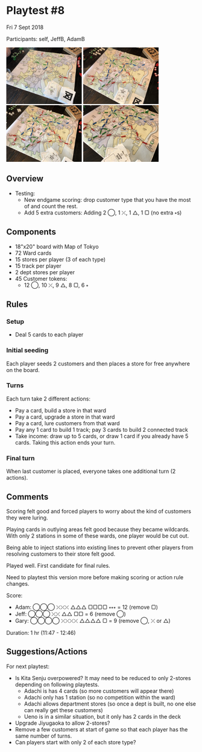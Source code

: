 # Playtest #8

Fri 7 Sept 2018

Participants: self, JeffB, AdamB

<img src="images/pt08-0673.jpg" height="150px"/> <img src="images/pt08-0674.jpg" height="150px"/> <img src="images/pt08-0675.jpg" height="150px"/> <img src="images/pt08-0676.jpg" height="150px"/>

## Overview

* Testing:
	* New endgame scoring: drop customer type that you have the most of and count the rest.
	* Add 5 extra customers: Adding 2 ◯, 1 ⤫, 1 △, 1 ▢ (no extra ⭒s)

## Components

* 18"x20" board with Map of Tokyo
* 72 Ward cards
* 15 stores per player (3 of each type)
* 15 track per player
* 2 dept stores per player
* 45 Customer tokens:
	* 12 ◯, 10 ⤫, 9 △, 8 ▢, 6 ⭒

## Rules

### Setup

* Deal 5 cards to each player

### Initial seeding

Each player seeds 2 customers and then places a store for free anywhere on the board.

### Turns

Each turn take 2 different actions:

* Pay a card, build a store in that ward
* Pay a card, upgrade a store in that ward
* Pay a card, lure customers from that ward
* Pay any 1 card to build 1 track; pay 3 cards to build 2 connected track
* Take income: draw up to 5 cards, or draw 1 card if you already have 5 cards. Taking this action ends your turn.

### Final turn

When last customer is placed, everyone takes one additional turn (2 actions).

## Comments

Scoring felt good and forced players to worry about the kind of customers they were luring.

Playing cards in outlying areas felt good because they became wildcards. With only 2 stations in some of these wards, one player would be cut out.

Being able to inject stations into existing lines to prevent other players from resolving customers to their store felt good.

Played well. First candidate for final rules.

Need to playtest this version more before making scoring or action rule changes.

Score:

* Adam: ◯◯◯ ⤫⤫⤫ △△△ ▢▢▢▢ ⭒⭒⭒ = 12 (remove ▢)
* Jeff: ◯◯◯ ⤫⤫ △△ ▢▢ = 6 (remove ◯)
* Gary: ◯◯◯◯ ⤫⤫⤫⤫ △△△△ ▢ = 9 (remove ◯, ⤫ or △)

Duration: 1 hr (11:47 - 12:46)

## Suggestions/Actions

For next playtest:

* Is Kita Senju overpowered? It may need to be reduced to only 2-stores depending on following playtests.
	* Adachi is has 4 cards (so more customers will appear there)
	* Adachi only has 1 station (so no competition within the ward)
	* Adachi allows department stores (so once a dept is built, no one else can really get these customers)
	* Ueno is in a similar situation, but it only has 2 cards in the deck
* Upgrade Jiyugaoka to allow 2-stores?
* Remove a few customers at start of game so that each player has the same number of turns.
* Can players start with only 2 of each store type?
